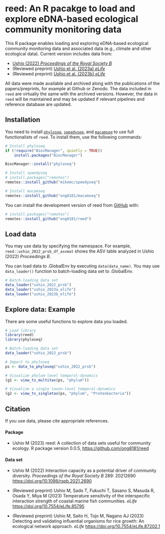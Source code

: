 
# reed: An R pacakge to load and explore eDNA-based ecological community monitoring data

<!-- badges: start -->
<!-- badges: end -->

This R package enables loading and exploring eDNA-based ecological community monitoring data and associated data (e.g., climate and other ecological data). Current version includes data from:

- [Ushio (2022) _Proceedings of the Royal Society B_](https://doi.org/10.1098/rspb.2021.2690)
- (Reviewed preprint) [Ushio et al. (2023a) _eLife_](https://doi.org/10.7554/eLife.85795.2)
- (Reviewed preprint) [Ushio et al. (2023b) _eLife_](https://doi.org/10.7554/eLife.87202.1)


All data were made available and archived along with the publications of the papers/preprints, for example at Github or Zenodo. The data included in `reed` are virtually the same with the archived versions. However, the data in `reed` will be maintained and may be updated if relevant pipelines and reference database are updated.

## Installation

You need to install [`phyloseq`](http://joey711.github.io/phyloseq/), [`speedyseq`](https://github.com/mikemc/speedyseq), and [`macamseq`](https://github.com/ong8181/macamseq) to use full functionalists of `reed`. To install them, use the following commands:

```r
# Install phyloseq
if (!require("BiocManager", quietly = TRUE))
    install.packages("BiocManager")

BiocManager::install("phyloseq")

# Install speedyseq
# install.packages("remotes")
remotes::install_github("mikemc/speedyseq")

# Install macamseq
remotes::install_github("ong8181/macamseq")

```

You can install the development version of reed from [GitHub](https://github.com/) with:

```r
# install.packages("remotes")
remotes::install_github("ong8181/reed")
```

## Load data

You may use data by specifying the namespace. For example, `reed::ushio_2022_prsb_df_asvmat` shows the ASV table analyzed in Ushio (2022) _Proceedings B_.

You can load data to .GlobalEnv by executing `data(data_name)`. You may use `data_loader()` function to batch-loading data set to .GlobalEnv.

```r
# Batch-loading data set
data_loader("ushio_2022_prsb")
data_loader("ushio_2023a_elife")
data_loader("ushio_2023b_elife")
```

## Explore data: Example

There are some useful functions to explore data you loaded.

```r
# Load library
library(reed)
library(phyloseq)

# Batch-loading data set
data_loader("ushio_2022_prsb")

# Import to phyloseq
ps <- data_to_phyloseq("ushio_2022_prsb")

# Visualize phylum-level temporal-dynamics
(g1 <- view_ts_multitax(ps, "phylum"))

# Visualize a single taxon-level temporal-dynamics
(g2 <- view_ts_singletax(ps, "phylum", "Proteobacteria"))
```

## Citation

If you use data, please cite appropriate references.

#### Package

- Ushio M (2023) reed: A collection of data sets useful for community ecology. R package version 0.0.5, https://github.com/ong8181/reed

#### Data set
- Ushio M (2022) Interaction capacity as a potential driver of community diversity. _Proceedings of the Royal Society B_ 289: 20212690 https://doi.org/10.1098/rspb.2021.2690

- (Reviewed preprint) Ushio M, Sado T, Fukuchi T, Sasano S, Masuda R, Osada Y, Miya M (2023) Temperature sensitivity of the interspecific interaction strength of coastal marine fish communities. _eLife_ https://doi.org/10.7554/eLife.85795

- (Reviewed preprint) Ushio M, Saito H, Tojo M, Nagano AJ (2023) Detecting and validating influential organisms for rice growth: An ecological network approach. _eLife_ https://doi.org/10.7554/eLife.87202.1
